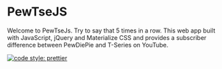 # PewTseJS
Welcome to PewTseJs. Try to say that 5 times in a row. This web app built with JavaScript, jQuery and Materialize CSS and provides a subscriber difference between PewDiePie and T-Series on YouTube.

[![code style: prettier](https://img.shields.io/badge/code_style-prettier-ff69b4.svg?style=flat-square)](https://github.com/prettier/prettier)
